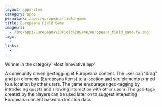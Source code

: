 ```yaml
---
layout: apps-item
category: apps
permalink: /apps/europeana-field-game
title: Europeana Field Game
imageurl:
  - /img/apps/Europeana%20Field%20Game/europeana_field_game.fw.png
tags:
  - 
links:
  - 
---
```


Winner in the category 'Most innovative app'

A community driven geotagging of Europeana content. The user can "drag" and pin elements (Europeana items) to a location and see elements pinned to a location by other users. The game encourages geo-tagging by introducing quests and allowing interaction with other users. The geo-tags created by the players can be used later on to suggest interesting Europeana content based on location data.
